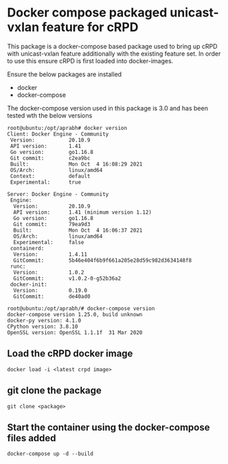 # Docker compose packaged unicast-vxlan feature for cRPD

This package is a docker-compose based package used to bring up cRPD with unicast-vxlan feature additionally with the existing feature set. In order to use this ensure cRPD is first loaded into docker-images.

Ensure the below packages are installed 
* docker
* docker-compose

The docker-compose version used in this package is 3.0 and has been tested wth the below versions
```
root@ubuntu:/opt/aprabh# docker version
Client: Docker Engine - Community
 Version:           20.10.9
 API version:       1.41
 Go version:        go1.16.8
 Git commit:        c2ea9bc
 Built:             Mon Oct  4 16:08:29 2021
 OS/Arch:           linux/amd64
 Context:           default
 Experimental:      true

Server: Docker Engine - Community
 Engine:
  Version:          20.10.9
  API version:      1.41 (minimum version 1.12)
  Go version:       go1.16.8
  Git commit:       79ea9d3
  Built:            Mon Oct  4 16:06:37 2021
  OS/Arch:          linux/amd64
  Experimental:     false
 containerd:
  Version:          1.4.11
  GitCommit:        5b46e404f6b9f661a205e28d59c982d3634148f8
 runc:
  Version:          1.0.2
  GitCommit:        v1.0.2-0-g52b36a2
 docker-init:
  Version:          0.19.0
  GitCommit:        de40ad0

root@ubuntu:/opt/aprabh/# docker-compose version
docker-compose version 1.25.0, build unknown
docker-py version: 4.1.0
CPython version: 3.8.10
OpenSSL version: OpenSSL 1.1.1f  31 Mar 2020
```

## Load the cRPD docker image
```
docker load -i <latest crpd image>
```

## git clone the package
```
git clone <package>
```

## Start the container using the docker-compose files added
```
docker-compose up -d --build
```
